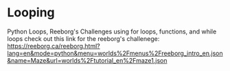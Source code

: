 # Looping
Python Loops, Reeborg's Challenges using for loops, functions, and while loops
check out this link for the reeborg's challenege:
https://reeborg.ca/reeborg.html?lang=en&mode=python&menu=worlds%2Fmenus%2Freeborg_intro_en.json&name=Maze&url=worlds%2Ftutorial_en%2Fmaze1.json
